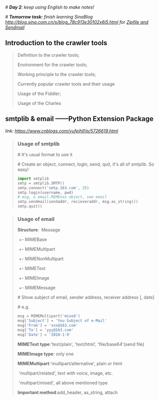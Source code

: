 *# **Day 2**: keep using English to make notes!*

*# **Tomorrow task:** finish learning SinaBlog http://blog.sina.com.cn/s/blog_78c913e30102x6i5.html for <u>Zipfile and Sendmail</u>*



## Introduction to the crawler tools

> Definition to the crawler tools;
>
> Environment for the crawler tools;
>
> Working principle to the crawler tools;
>
> Currently popular crawler tools and their usage
>
> Usage of the Fiddler;
>
> Usage of the Charles



## smtplib & email ——Python Extension Package

*link: https://www.cnblogs.com/yufeihlf/p/5726619.html*

> ### Usage of smtplib
>
> \# It's usual format to use it
>
> \# Create an object, connect, login, send, quit, it's all of smtplib. So easy!
>
> ~~~python
> import smtplib
> smtp = smtplib.SMTP()
> smtp.connect('smtp.163.com', 25)
> smtp.login(username, pwd)
> # msg, a email.MIMExxx object, see email
> smtp.sendmail(sendaddr, recieveraddr, msg.as_string())
> smtp.quit()
> ~~~



> ### Usage of email
>
> **Structure**:
> ​	Message
>
> ​	+- MIMEBase
>
> ​		+- MIMEMultipart
>
> ​		+- MIMENonMultipart
>
> ​			+- MIMEText
>
> ​			+- MIMEImage
>
> ​			+- MIMEMessage
>
> \# Show subject of email, sender address, receiver address [, date]
>
> \# e.g.
>
> ~~~python
> msg = MIMEMultipart('mixed')
> msg['Subject'] = 'You Subject of e-Mail'
> msg['From'] = 'xxx@163.com'
> msg['To'] = 'yyy@163.com'
> msg['Date'] = '2018-1-9'
> ~~~
>
> **MIMEText type**:'text/plain', 'text/html', 'file/base64'(send file)
>
> **MIMEImage type**: only one
>
> **MIMEMultipart**:'multipart/alternative', plain or html
>
> ​			      'multipart/related', text with voice, image, etc.
>
> ​			      'multipart/mixed', all above mentioned type
>
> **Important method**:add_header, as_string, attach











